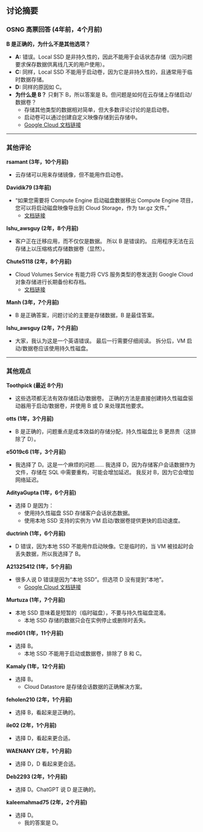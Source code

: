 ## 讨论摘要

### OSNG 高票回答 (4年前，4个月前)
**B 是正确的，为什么不是其他选项？**
- **A:** 错误。Local SSD 是非持久性的，因此不能用于会话状态存储（因为问题要求保存数据供离线几天的用户使用）。
- **C:** 同样，Local SSD 不能用于启动卷，因为它是非持久性的，且通常用于临时数据存储。
- **D:** 同样的原因如 C。
- **为什么是 B？**
  只剩下 B，所以答案是 B。但问题是如何在云存储上存储启动/数据卷？
  - 存储其他类型的数据相对简单，但大多数评论讨论的是启动卷。
  - 启动卷可以通过创建自定义映像存储到云存储中。
  - [Google Cloud 文档链接](https://cloud.google.com/compute/docs/images/create-delete-deprecate-private-images#selecting_image_storage_location)

---

### 其他评论

**rsamant (3年，10个月前)**
- 云存储可以用来存储镜像，但不能用作启动卷。

**Davidik79 (3年前)**
- “如果您需要将 Compute Engine 启动磁盘数据移出 Compute Engine 项目，您可以将启动磁盘映像导出到 Cloud Storage，作为 tar.gz 文件。”
  - [文档链接](https://cloud.google.com/compute/docs/images/export-image)

**Ishu_awsguy (2年，8个月前)**
- 客户正在迁移应用，而不仅仅是数据。
  所以 B 是错误的。
  应用程序无法在云存储上以压缩格式存储数据卷（显然）。

**Chute5118 (2年，8个月前)**
- Cloud Volumes Service 有能力将 CVS 服务类型的卷发送到 Google Cloud 对象存储进行长期备份和存档。
  - [文档链接](https://cloud.google.com/architecture/partners/netapp-cloud-volumes/back-up)

**Manh (3年，7个月前)**
- B 是正确答案，问题讨论的主要是存储数据，B 是最佳答案。

**Ishu_awsguy (2年，7个月前)**
- 大家，我认为这是一个英语错误。
  最后一行需要仔细阅读。
  拆分后，VM 启动/数据卷应该使用持久性磁盘。

---

### 其他观点

**Toothpick (最近 8个月)**
- 这些选项都无法有效存储启动/数据卷。
  正确的方法是直接创建持久性磁盘驱动器用于启动/数据卷，并使用 B 或 D 来处理其他要求。

**otts (1年，3个月前)**
- B 是正确的，问题重点是成本效益的存储分配，持久性磁盘比 B 更昂贵（这排除了 D）。

**e5019c6 (1年，3个月前)**
- 我选择了 D。这是一个麻烦的问题……
  我选择 D，因为存储客户会话数据作为文件，存储在 SQL 中需要重构，可能会增加延迟。
  我反对 B，因为它会增加网络延迟。

**AdityaGupta (1年，6个月前)**
- 选择 D 是因为：
  - 使用持久性磁盘 SSD 存储客户会话状态数据。
  - 使用本地 SSD 支持的实例为 VM 启动/数据卷提供更快的启动速度。

**ductrinh (1年，6个月前)**
- D 错误，因为本地 SSD 不能用作启动映像。它是临时的，当 VM 被挂起时会丢失数据，所以我选择了 B。

**A21325412 (1年，5个月前)**
- 很多人说 D 错误是因为“本地 SSD”。但选项 D 没有提到“本地”。
  - [Google Cloud 文档链接](https://cloud.google.com/compute/docs/disks)

**Murtuza (1年，7个月前)**
- 本地 SSD 意味着是短暂的（临时磁盘），不要与持久性磁盘混淆。
  - 本地 SSD 存储的数据只会在实例停止或删除时丢失。

**medi01 (1年，11个月前)**
- 选择 B。
  - 本地 SSD 不能用于启动或数据卷，排除了 B 和 C。

**Kamaly (1年，12个月前)**
- 选择 B。
  - Cloud Datastore 是存储会话数据的正确解决方案。

**feholen210 (2年，1个月前)**
- 选择 B，看起来是正确的。

**ile02 (2年，1个月前)**
- 选择 D，看起来更合适。

**WAENANY (2年，1个月前)**
- 选择 D，D 看起来更合适。

**Deb2293 (2年，1个月前)**
- 选择 D。ChatGPT 说 D 是正确的。

**kaleemahmad75 (2年，2个月前)**
- 选择 D。
  - 我的答案是 D。
